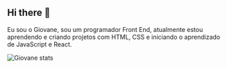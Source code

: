 ## Hi there 👋

Eu sou o Giovane, sou um programador Front End, atualmente estou aprendendo e criando projetos com HTML, CSS e iniciando o aprendizado de JavaScript e React.

![Giovane stats](https://github-readme-stats.vercel.app/api?username=doofensh17&show_icons=true&theme=transparent)
